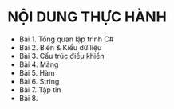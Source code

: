 # NỘI DUNG THỰC HÀNH

- Bài 1. Tổng quan lập trình C#
- Bài 2. Biến & Kiểu dữ liệu
- Bài 3. Cấu trúc điều khiển
- Bài 4. Mảng
- Bài 5. Hàm
- Bài 6. String
- Bài 7. Tập tin
- Bài 8. 
